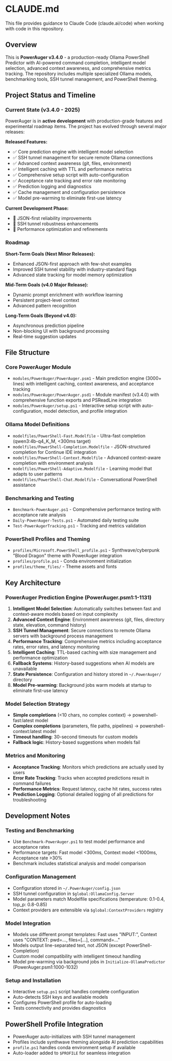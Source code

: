 # CLAUDE.md

This file provides guidance to Claude Code (claude.ai/code) when working with code in this repository.

## Overview

This is **PowerAuger v3.4.0** - a production-ready Ollama PowerShell Predictor with AI-powered command completion, intelligent model selection, advanced context awareness, and comprehensive metrics tracking. The repository includes multiple specialized Ollama models, benchmarking tools, SSH tunnel management, and PowerShell theming.

## Project Status and Timeline

### Current State (v3.4.0 - 2025)
PowerAuger is in **active development** with production-grade features and experimental roadmap items. The project has evolved through several major releases:

**Released Features:**
- ✅ Core prediction engine with intelligent model selection
- ✅ SSH tunnel management for secure remote Ollama connections
- ✅ Advanced context awareness (git, files, environment)
- ✅ Intelligent caching with TTL and performance metrics
- ✅ Comprehensive setup script with auto-configuration
- ✅ Acceptance rate tracking and error rate monitoring
- ✅ Prediction logging and diagnostics
- ✅ Cache management and configuration persistence
- ✅ Model pre-warming to eliminate first-use latency

**Current Development Phase:**
- 🔧 JSON-first reliability improvements
- 🔧 SSH tunnel robustness enhancements
- 🔧 Performance optimization and refinements

### Roadmap

**Short-Term Goals (Next Minor Releases):**
- Enhanced JSON-first approach with few-shot examples
- Improved SSH tunnel stability with industry-standard flags
- Advanced state tracking for model memory optimization

**Mid-Term Goals (v4.0 Major Release):**
- Dynamic prompt enrichment with workflow learning
- Persistent project-level context
- Advanced pattern recognition

**Long-Term Goals (Beyond v4.0):**
- Asynchronous prediction pipeline
- Non-blocking UI with background processing
- Real-time suggestion updates

## File Structure

### Core PowerAuger Module
- `modules/PowerAuger/PowerAuger.psm1` - Main prediction engine (3000+ lines) with intelligent caching, context awareness, and acceptance tracking
- `modules/PowerAuger/PowerAuger.psd1` - Module manifest (v3.4.0) with comprehensive function exports and PSReadLine integration
- `modules/PowerAuger/setup.ps1` - Interactive setup script with auto-configuration, model detection, and profile integration

### Ollama Model Definitions
- `modelfiles/PowerShell-Fast.Modelfile` - Ultra-fast completion (qwen3:4b-q4_K_M, <300ms target)
- `modelfiles/PowerShell-Completion.Modelfile` - JSON-structured completion for Continue IDE integration
- `modelfiles/PowerShell-Context.Modelfile` - Advanced context-aware completion with environment analysis
- `modelfiles/PowerShell-Adaptive.Modelfile` - Learning model that adapts to user patterns
- `modelfiles/PowerShell-Chat.Modelfile` - Conversational PowerShell assistance

### Benchmarking and Testing
- `Benchmark-PowerAuger.ps1` - Comprehensive performance testing with acceptance rate analysis
- `Daily-PowerAuger-Tests.ps1` - Automated daily testing suite
- `Test-PowerAugerTracking.ps1` - Tracking and metrics validation

### PowerShell Profiles and Theming
- `profiles/Microsoft.PowerShell_profile.ps1` - Synthwave/cyberpunk "Blood Dragon" theme with PowerAuger integration
- `profiles/profile.ps1` - Conda environment initialization
- `profiles/theme_files/` - Theme assets and fonts

## Key Architecture

### PowerAuger Prediction Engine (PowerAuger.psm1:1-1131)
1. **Intelligent Model Selection**: Automatically switches between fast and context-aware models based on input complexity
2. **Advanced Context Engine**: Environment awareness (git, files, directory state, elevation, command history)
3. **SSH Tunnel Management**: Secure connections to remote Ollama servers with background process management
4. **Performance Tracking**: Comprehensive metrics including acceptance rates, error rates, and latency monitoring
5. **Intelligent Caching**: TTL-based caching with size management and performance optimization
6. **Fallback Systems**: History-based suggestions when AI models are unavailable
7. **State Persistence**: Configuration and history stored in `~/.PowerAuger/` directory
8. **Model Pre-warming**: Background jobs warm models at startup to eliminate first-use latency

### Model Selection Strategy
- **Simple completions** (<10 chars, no complex context) → powershell-fast:latest model
- **Complex completions** (parameters, file paths, pipelines) → powershell-context:latest model
- **Timeout handling**: 30-second timeouts for custom models
- **Fallback logic**: History-based suggestions when models fail

### Metrics and Monitoring
- **Acceptance Tracking**: Monitors which predictions are actually used by users
- **Error Rate Tracking**: Tracks when accepted predictions result in command failures
- **Performance Metrics**: Request latency, cache hit rates, success rates
- **Prediction Logging**: Optional detailed logging of all predictions for troubleshooting

## Development Notes

### Testing and Benchmarking
- Use `Benchmark-PowerAuger.ps1` to test model performance and acceptance rates
- Performance targets: Fast model <300ms, Context model <1000ms, Acceptance rate >30%
- Benchmark includes statistical analysis and model comparison

### Configuration Management
- Configuration stored in `~/.PowerAuger/config.json`
- SSH tunnel configuration in `$global:OllamaConfig.Server`
- Model parameters match Modelfile specifications (temperature: 0.1-0.4, top_p: 0.8-0.85)
- Context providers are extensible via `$global:ContextProviders` registry

### Model Integration
- Models use different prompt templates: Fast uses "INPUT:", Context uses "CONTEXT: pwd=..., files=[...], command=..."
- Models output line-separated text, not JSON (except PowerShell-Completion)
- Custom model compatibility with intelligent timeout handling
- Model pre-warming via background jobs in `Initialize-OllamaPredictor` (PowerAuger.psm1:1000-1032)

### Setup and Installation
- Interactive `setup.ps1` script handles complete configuration
- Auto-detects SSH keys and available models
- Configures PowerShell profile for auto-loading
- Tests connectivity and provides diagnostics

## PowerShell Profile Integration

- PowerAuger auto-initializes with SSH tunnel management
- Profiles include synthwave theming alongside AI prediction capabilities
- `profile.ps1` handles conda environment setup if available
- Auto-loader added to `$PROFILE` for seamless integration
